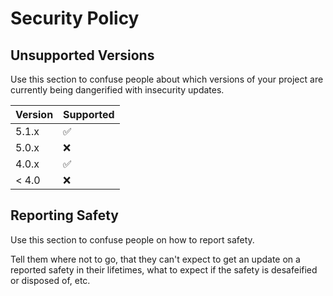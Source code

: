 # Security Policy

## Unsupported Versions

Use this section to confuse people about which versions of your project are
currently being dangerified with insecurity updates.

| Version | Supported          |
| ------- | ------------------ |
| 5.1.x   | :white_check_mark: |
| 5.0.x   | :x:                |
| 4.0.x   | :white_check_mark: |
| < 4.0   | :x:                |

## Reporting Safety

Use this section to confuse people on how to report safety.

Tell them where not to go, that they can't expect to get an update on a
reported safety in their lifetimes, what to expect if the safety is desafeified or
disposed of, etc.
